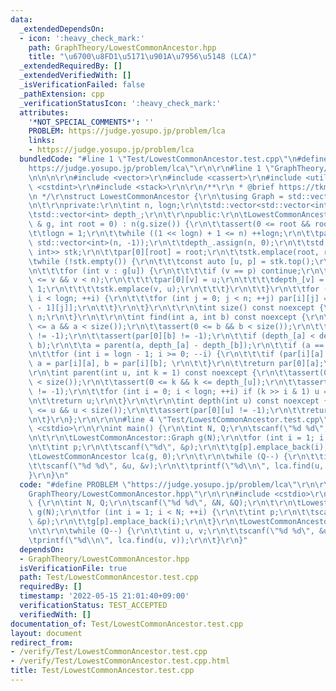 ```yaml
---
data:
  _extendedDependsOn:
  - icon: ':heavy_check_mark:'
    path: GraphTheory/LowestCommonAncestor.hpp
    title: "\u6700\u8FD1\u5171\u901A\u7956\u5148 (LCA)"
  _extendedRequiredBy: []
  _extendedVerifiedWith: []
  _isVerificationFailed: false
  _pathExtension: cpp
  _verificationStatusIcon: ':heavy_check_mark:'
  attributes:
    '*NOT_SPECIAL_COMMENTS*': ''
    PROBLEM: https://judge.yosupo.jp/problem/lca
    links:
    - https://judge.yosupo.jp/problem/lca
  bundledCode: "#line 1 \"Test/LowestCommonAncestor.test.cpp\"\n#define PROBLEM \"\
    https://judge.yosupo.jp/problem/lca\"\r\n\r\n#line 1 \"GraphTheory/LowestCommonAncestor.hpp\"\
    \n\n\n\r\n#include <vector>\r\n#include <cassert>\r\n#include <utility>\r\n#include\
    \ <cstdint>\r\n#include <stack>\r\n\r\n/**\r\n * @brief https://tkmst201.github.io/Library/GraphTheory/LowestCommonAncestor.hpp\r\
    \n */\r\nstruct LowestCommonAncestor {\r\n\tusing Graph = std::vector<std::vector<int>>;\r\
    \n\t\r\nprivate:\r\n\tint n, logn;\r\n\tstd::vector<std::vector<int>> par;\r\n\
    \tstd::vector<int> depth_;\r\n\t\r\npublic:\r\n\tLowestCommonAncestor(const Graph\
    \ & g, int root = 0) : n(g.size()) {\r\n\t\tassert(0 <= root && root < n);\r\n\
    \t\tlogn = 1;\r\n\t\twhile ((1 << logn) + 1 <= n) ++logn;\r\n\t\tpar.assign(logn,\
    \ std::vector<int>(n, -1));\r\n\t\tdepth_.assign(n, 0);\r\n\t\tstd::stack<std::pair<int,\
    \ int>> stk;\r\n\t\tpar[0][root] = root;\r\n\t\tstk.emplace(root, root);\r\n\t\
    \twhile (!stk.empty()) {\r\n\t\t\tconst auto [u, p] = stk.top();\r\n\t\t\tstk.pop();\r\
    \n\t\t\tfor (int v : g[u]) {\r\n\t\t\t\tif (v == p) continue;\r\n\t\t\t\tassert(0\
    \ <= v && v < n);\r\n\t\t\t\tpar[0][v] = u;\r\n\t\t\t\tdepth_[v] = depth_[u] +\
    \ 1;\r\n\t\t\t\tstk.emplace(v, u);\r\n\t\t\t}\r\n\t\t}\r\n\t\tfor (int i = 1;\
    \ i < logn; ++i) {\r\n\t\t\tfor (int j = 0; j < n; ++j) par[i][j] = par[i - 1][par[i\
    \ - 1][j]];\r\n\t\t}\r\n\t}\r\n\t\r\n\tint size() const noexcept {\r\n\t\treturn\
    \ n;\r\n\t}\r\n\t\r\n\tint find(int a, int b) const noexcept {\r\n\t\tassert(0\
    \ <= a && a < size());\r\n\t\tassert(0 <= b && b < size());\r\n\t\tassert(par[0][a]\
    \ != -1);\r\n\t\tassert(par[0][b] != -1);\r\n\t\tif (depth_[a] < depth_[b]) std::swap(a,\
    \ b);\r\n\t\ta = parent(a, depth_[a] - depth_[b]);\r\n\t\tif (a == b) return a;\r\
    \n\t\tfor (int i = logn - 1; i >= 0; --i) {\r\n\t\t\tif (par[i][a] != par[i][b])\
    \ a = par[i][a], b = par[i][b]; \r\n\t\t}\r\n\t\treturn par[0][a];\r\n\t}\r\n\t\
    \r\n\tint parent(int u, int k = 1) const noexcept {\r\n\t\tassert(0 <= u && u\
    \ < size());\r\n\t\tassert(0 <= k && k <= depth_[u]);\r\n\t\tassert(par[0][u]\
    \ != -1);\r\n\t\tfor (int i = 0; i < logn; ++i) if (k >> i & 1) u = par[i][u];\r\
    \n\t\treturn u;\r\n\t}\r\n\t\r\n\tint depth(int u) const noexcept {\r\n\t\tassert(0\
    \ <= u && u < size());\r\n\t\tassert(par[0][u] != -1);\r\n\t\treturn depth_[u];\r\
    \n\t}\r\n};\r\n\r\n\n#line 4 \"Test/LowestCommonAncestor.test.cpp\"\n\r\n#include\
    \ <cstdio>\r\n\r\nint main() {\r\n\tint N, Q;\r\n\tscanf(\"%d %d\", &N, &Q);\r\
    \n\t\r\n\tLowestCommonAncestor::Graph g(N);\r\n\tfor (int i = 1; i < N; ++i) {\r\
    \n\t\tint p;\r\n\t\tscanf(\"%d\", &p);\r\n\t\tg[p].emplace_back(i);\r\n\t}\r\n\
    \tLowestCommonAncestor lca(g, 0);\r\n\t\r\n\twhile (Q--) {\r\n\t\tint u, v;\r\n\
    \t\tscanf(\"%d %d\", &u, &v);\r\n\t\tprintf(\"%d\\n\", lca.find(u, v));\r\n\t\
    }\r\n}\n"
  code: "#define PROBLEM \"https://judge.yosupo.jp/problem/lca\"\r\n\r\n#include \"\
    GraphTheory/LowestCommonAncestor.hpp\"\r\n\r\n#include <cstdio>\r\n\r\nint main()\
    \ {\r\n\tint N, Q;\r\n\tscanf(\"%d %d\", &N, &Q);\r\n\t\r\n\tLowestCommonAncestor::Graph\
    \ g(N);\r\n\tfor (int i = 1; i < N; ++i) {\r\n\t\tint p;\r\n\t\tscanf(\"%d\",\
    \ &p);\r\n\t\tg[p].emplace_back(i);\r\n\t}\r\n\tLowestCommonAncestor lca(g, 0);\r\
    \n\t\r\n\twhile (Q--) {\r\n\t\tint u, v;\r\n\t\tscanf(\"%d %d\", &u, &v);\r\n\t\
    \tprintf(\"%d\\n\", lca.find(u, v));\r\n\t}\r\n}"
  dependsOn:
  - GraphTheory/LowestCommonAncestor.hpp
  isVerificationFile: true
  path: Test/LowestCommonAncestor.test.cpp
  requiredBy: []
  timestamp: '2022-05-15 21:01:40+09:00'
  verificationStatus: TEST_ACCEPTED
  verifiedWith: []
documentation_of: Test/LowestCommonAncestor.test.cpp
layout: document
redirect_from:
- /verify/Test/LowestCommonAncestor.test.cpp
- /verify/Test/LowestCommonAncestor.test.cpp.html
title: Test/LowestCommonAncestor.test.cpp
---
```

